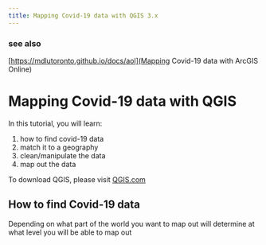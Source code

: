 ```yaml
---
title: Mapping Covid-19 data with QGIS 3.x
---
```

### see also 
[https://mdlutoronto.github.io/docs/aol](Mapping Covid-19 data with ArcGIS Online)

# Mapping Covid-19 data with QGIS

In this tutorial, you will learn:
1. how to find covid-19 data
1. match it to a geography
1. clean/manipulate the data
1. map out the data

To download QGIS, please visit [QGIS.com](http://qgis.com)

## How to find Covid-19 data

Depending on what part of the world you want to map out will determine at what level you will be able to map out

